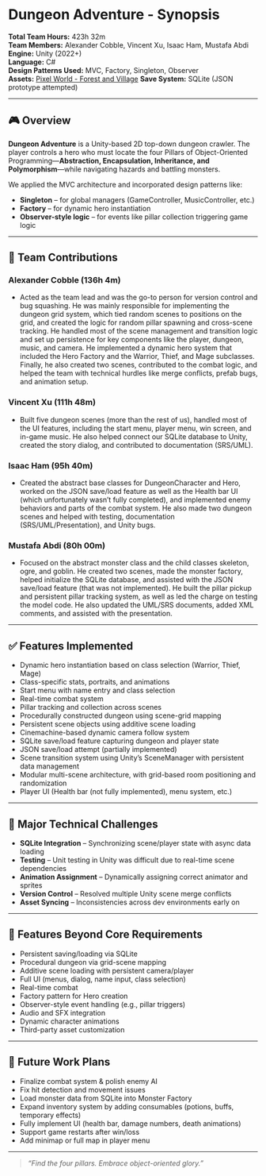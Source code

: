 # Dungeon Adventure - Synopsis

**Total Team Hours:** 423h 32m  
**Team Members:** Alexander Cobble, Vincent Xu, Isaac Ham, Mustafa Abdi  
**Engine:** Unity (2022+)  
**Language:** C#  
**Design Patterns Used:** MVC, Factory, Singleton, Observer  
**Assets:** [Pixel World - Forest and Village](https://assetstore.unity.com/packages/2d/environments/pixel-world-forest-and-village-315158)
**Save System:** SQLite (JSON prototype attempted)

---

## 🎮 Overview

**Dungeon Adventure** is a Unity-based 2D top-down dungeon crawler. The player controls a hero who must locate the four Pillars of Object-Oriented Programming—**Abstraction, Encapsulation, Inheritance, and Polymorphism**—while navigating hazards and battling monsters.

We applied the MVC architecture and incorporated design patterns like:
- **Singleton** – for global managers (GameController, MusicController, etc.)
- **Factory** – for dynamic hero instantiation
- **Observer-style logic** – for events like pillar collection triggering game logic

---

## 👥 Team Contributions

### **Alexander Cobble** (136h 4m)
- Acted as the team lead and was the go-to person for version control and bug squashing. He was mainly responsible for implementing the dungeon grid system, which tied random scenes to positions on the grid, and created the logic for random pillar spawning and cross-scene tracking. He handled most of the scene management and transition logic and set up persistence for key components like the player, dungeon, music, and camera. He implemented a dynamic hero system that included the Hero Factory and the Warrior, Thief, and Mage subclasses. Finally, he also created two scenes, contributed to the combat logic, and helped the team with technical hurdles like merge conflicts, prefab bugs, and animation setup.

### **Vincent Xu** (111h 48m)
- Built five dungeon scenes (more than the rest of us), handled most of the UI features, including the start menu, player menu, win screen, and in-game music. He also helped connect our SQLite database to Unity, created the story dialog, and contributed to documentation (SRS/UML).

### **Isaac Ham** (95h 40m)
- Created the abstract base classes for DungeonCharacter and Hero, worked on the JSON save/load feature as well as the Health bar UI (which unfortunately wasn’t fully completed), and implemented enemy behaviors and parts of the combat system. He also made two dungeon scenes and helped with testing, documentation (SRS/UML/Presentation), and Unity bugs.  

### **Mustafa Abdi** (80h 00m)
- Focused on the abstract monster class and the child classes skeleton, ogre, and goblin. He created two scenes, made the monster factory, helped initialize the SQLite database, and assisted with the JSON save/load feature (that was not implemented). He built the pillar pickup and persistent pillar tracking system, as well as led the charge on testing the model code. He also updated the UML/SRS documents, added XML comments, and assisted with the presentation.  

---

## ✅ Features Implemented

- Dynamic hero instantiation based on class selection (Warrior, Thief, Mage)
- Class-specific stats, portraits, and animations
- Start menu with name entry and class selection
- Real-time combat system 
- Pillar tracking and collection across scenes
- Procedurally constructed dungeon using scene-grid mapping
- Persistent scene objects using additive scene loading
- Cinemachine-based dynamic camera follow system
- SQLite save/load feature capturing dungeon and player state
- JSON save/load attempt (partially implemented)
- Scene transition system using Unity’s SceneManager with persistent data management
- Modular multi-scene architecture, with grid-based room positioning and randomization
- Player UI (Health bar (not fully implemented), menu system, etc.) 

---

## 🧠 Major Technical Challenges

- **SQLite Integration** – Synchronizing scene/player state with async data loading  
- **Testing** – Unit testing in Unity was difficult due to real-time scene dependencies  
- **Animation Assignment** – Dynamically assigning correct animator and sprites  
- **Version Control** – Resolved multiple Unity scene merge conflicts  
- **Asset Syncing** – Inconsistencies across dev environments early on  

---

## 🌟 Features Beyond Core Requirements

- Persistent saving/loading via SQLite  
- Procedural dungeon via grid-scene mapping  
- Additive scene loading with persistent camera/player  
- Full UI (menus, dialog, name input, class selection)  
- Real-time combat  
- Factory pattern for Hero creation  
- Observer-style event handling (e.g., pillar triggers)  
- Audio and SFX integration  
- Dynamic character animations  
- Third-party asset customization  

---

## 🔮 Future Work Plans

- Finalize combat system & polish enemy AI  
- Fix hit detection and movement issues  
- Load monster data from SQLite into Monster Factory  
- Expand inventory system by adding consumables (potions, buffs, temporary effects)  
- Fully implement UI (health bar, damage numbers, death animations)  
- Support game restarts after win/loss  
- Add minimap or full map in player menu  

---

> _“Find the four pillars. Embrace object-oriented glory.”_
